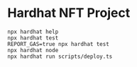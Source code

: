 # Hardhat NFT Project

```shell
npx hardhat help
npx hardhat test
REPORT_GAS=true npx hardhat test
npx hardhat node
npx hardhat run scripts/deploy.ts
```
